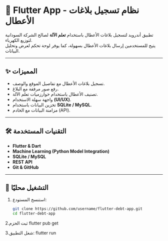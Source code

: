 # 📱 Flutter App - نظام تسجيل بلاغات الأعطال  

تطبيق أندرويد لتسجيل بلاغات الأعطال باستخدام **تعلم الآلة** لصالح الشركة السودانية لتوزيع الكهرباء.  
يتيح للمستخدمين إرسال بلاغات الأعطال بسهولة، كما يوفر لوحة تحكم لعرض وتحليل البيانات.  

---

## ✨ المميزات
- تسجيل بلاغات الأعطال مع تفاصيل الموقع والوصف.
- رفع صور مرفقة مع البلاغ.
- تصنيف الأعطال باستخدام خوارزميات تعلم الآلة.
- واجهة سهلة الاستخدام **(UI/UX)**.
- تخزين البيانات باستخدام **SQLite / MySQL**.
- مزامنة البيانات مع الخادم (API).  

---

## 🛠️ التقنيات المستخدمة
- **Flutter & Dart**  
- **Machine Learning (Python Model Integration)**  
- **SQLite / MySQL**  
- **REST API**  
- **Git & GitHub**  

---

## 🚀 التشغيل محليًا
1. استنسخ المستودع:
   ```bash
   git clone https://github.com/username/flutter-debt-app.git
   cd flutter-debt-app
2.ثبت الحزم
flutter pub get

3.شغل التطبيق:
flutter run

